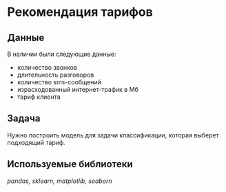 # Рекомендация тарифов


## Данные

В наличии были следующие данные:
- количество звонков
- длительность разговоров
- количество sms-сообщений
- израсходованный интернет-трафик в Мб
- тариф клиента

## Задача

Нужно построить модель для задачи классификации, которая выберет подходящий тариф. 

## Используемые библиотеки
*pandas, sklearn, matplotlib, seaborn*
